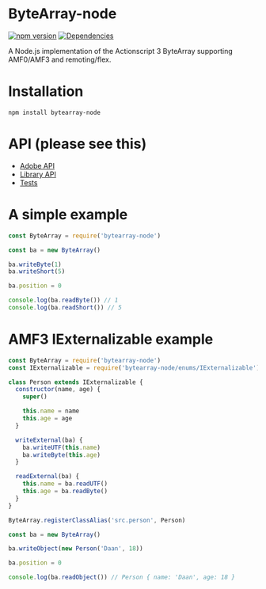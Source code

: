 # ByteArray-node

[![npm version](https://img.shields.io/npm/v/bytearray-node?style=flat-square)](https://www.npmjs.com/package/bytearray-node)
[![Dependencies](https://img.shields.io/david/Zaseth/bytearray-node)](https://www.npmjs.com/package/bytearray-node?activeTab=dependencies)

A Node.js implementation of the Actionscript 3 ByteArray supporting AMF0/AMF3 and remoting/flex.

# Installation

`npm install bytearray-node`

# API (please see this)

* [Adobe API](https://help.adobe.com/en_US/FlashPlatform/reference/actionscript/3/flash/utils/ByteArray.html)
* [Library API](https://github.com/Zaseth/bytearray-node/wiki)
* [Tests](https://github.com/Zaseth/bytearray-node/tree/master/test)

# A simple example

```javascript
const ByteArray = require('bytearray-node')

const ba = new ByteArray()

ba.writeByte(1)
ba.writeShort(5)

ba.position = 0

console.log(ba.readByte()) // 1
console.log(ba.readShort()) // 5
```

# AMF3 IExternalizable example

```javascript
const ByteArray = require('bytearray-node')
const IExternalizable = require('bytearray-node/enums/IExternalizable')

class Person extends IExternalizable {
  constructor(name, age) {
    super()

    this.name = name
    this.age = age
  }

  writeExternal(ba) {
    ba.writeUTF(this.name)
    ba.writeByte(this.age)
  }

  readExternal(ba) {
    this.name = ba.readUTF()
    this.age = ba.readByte()
  }
}

ByteArray.registerClassAlias('src.person', Person)

const ba = new ByteArray()

ba.writeObject(new Person('Daan', 18))

ba.position = 0

console.log(ba.readObject()) // Person { name: 'Daan', age: 18 }
```
